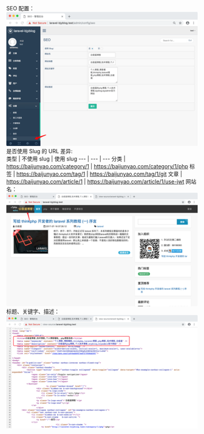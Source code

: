 SEO 配置：  
![](./images/31.png)  
是否使用 Slug 的 URL 差异:  
类型 | 不使用 slug | 使用 slug
--- | --- | ---
分类 | https://baijunyao.com/category/1 | https://baijunyao.com/category/1/php
标签 | https://baijunyao.com/tag/1 | https://baijunyao.com/tag/1/git
文章 | https://baijunyao.com/article/1 | https://baijunyao.com/article/1/use-jwt
网站名：  
![](./images/32.png)  
标题、关键字、描述：  
![](./images/33.png)  